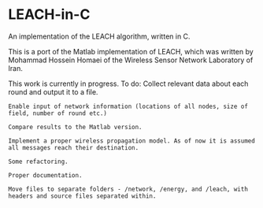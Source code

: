 # LEACH-in-C
An implementation of the LEACH algorithm, written in C.

This is a port of the Matlab implementation of LEACH, which was written by Mohammad Hossein Homaei of the Wireless Sensor Network Laboratory of Iran.

This work is currently in progress. To do:
	Collect relevant data about each round and output it to a file.

	Enable input of network information (locations of all nodes, size of field, number of round etc.)

	Compare results to the Matlab version.

	Implement a proper wireless propagation model. As of now it is assumed all messages reach their destination.

	Some refactoring.

	Proper documentation.

	Move files to separate folders - /network, /energy, and /leach, with headers and source files separated within.
